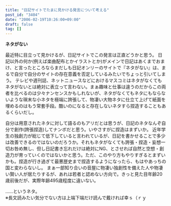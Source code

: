 ```yaml
---
title: "日記サイトでたまに見かける発言について考える"
post_id: "3404"
date: "2006-02-19T10:26:00+09:00"
draft: false
tag: []
---
```


__ネタがない__

最近特に目立って見かけるが、日記サイトでこの発言は正直どうかと思う。
日記以外の何か(例えば楽曲配布とかイラストとか)がメインで日記はあくまでおまけ、と言ったところならまだしも日記オンリーのサイトで『ネタがない』は、まるで自分で自分のサイトの存在意義を否定しているみたいでちょっと引いてしまう。
テレビや週刊誌、ネットニュースなどにおけるマスコミはネタがなくてもネタがないとは絶対に表立って言わない。まぁ趣味と仕事は違うのだからこの両者を比べるのは少々ナンセンスかもしれないが、ネタがなくてもネタにもならないような瑣末な小ネタを極端に誇張して、物凄い大物ネタに仕立て上げて紙面を埋めるのはもう常套手段。酷いのになると存在しないネタすら捏造することもあるくらいだし。

自分は用意されたネタに対して語るのもアリだとは思うが、日記のネタなんぞ自分で創作(誇張捏造)してナンボだと思う。いやさすがに捏造はまずいか。
近年学生の独創力が総じて低下していると言われているが、日記を書かせることで多少は改善できるのではないのだろうか。それもネタがなくても誇張・捏造・妄想一切お咎め無し、但し日記書き忘れだけは絶対にNG、とさせれば自然と空想・創造力が育っていくのではないかと思う。ただ、このやり方もやりすぎるとまずいかも。捏造が行き過ぎて最悪歴史まで捏造するようになったら、もはやあっちの国と変わらないし。
まぁ一部知り合いの音屋に物凄い独創性を備えた人や物凄い賢い人が居たりするが、あれは若者と認めない方向で。きっと見た目年齢20歳前後だが、実際年齢495歳程度に違いない。

……というネタ。  
※長文読みたい気分でない方は上端下端だけ読んで戴ければ幸ｓ（ｒｙ
